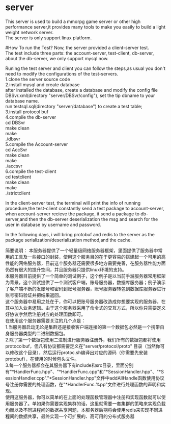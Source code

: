 # server
This server is used to build a mmorpg game server or other high performance server,it provides many tools to make you easily to build a light weight network server. <br>
The server is only support linux platform. <br>

#How To run the Test?
Now, the server provided a client-server test. <br>
The test include three parts: the account-server, test-client, db-server, about the db-server, we only support mysql now. <br>

Runing the test server and client you can follow the steps,as usual you don't need to modify the configurations of the test-servers. <br>
1.clone the server source code <br>
2.install mysql and  create database <br>
    after installed the database, create a database and modify the config file DBSvr.xml(directory "server/DBSvr/config"), set the tip dbname to your database name. <br>
    run testsql.sql(directory "server/database") to create a test table; <br>
3.install protocol buf <br>
4.compile the db-server <br>
    cd DBSvr <br>
    make clean <br>
    make <br>
    ./dbsvr <br>
5.compile the Account-server <br>
    cd AccSvr <br>
    make clean <br>
    make <br>
    ./accsvr <br>
6.compile the test-client <br>
    cd testclient <br>
    make clean <br>
    make <br>
    ./strictclient <br>

In the client-server test, the terminal will print the info of running procedure,the test-client constantly
send a test package to account-server, when account-server recieve the package, it send a package to db-server,and then the db-server deserialization the msg and search for the user in database by username and password. <br>

In the following days, i will bring protobuf and redis to the server as the package 
serialization/deserialization method,and the cache. <br>

简要说明：
		本服务器提供了一个轻量级网络服务器框架，里面提供了服务器中常用的工具及一些接口的封装，使用这个服务目的在于更容易的搭建起一个可用的高性能的网络服务器，目前这个服务器还需要很多地方需要完善，在服务器性能方面仍然有很大的提升空间，并且服务器只提供linux环境的支持。 <br>
		本服务器目前提供了一个简单的测试例子，这个例子是以当前手游服务器常用框架为背景，这个测试提供了一个测试客户端，账号服务器，数据库服务器；例子演示了客户端不断的发账号和密码到账号服务器，账号服务器转包到数据库服务器进行账号密码验证并把结果返回。 <br>
		这个服务器中易用之处在于，你可以把账号服务器改造成你想要实现的服务器，在其中加入业务逻辑。由于这个服务器采用了命令式的交互方式，所以你只需要定义好协议字然后注册对应的处理函数即可。 <br>
    在使用这个服务器需要关注的几个点是： <br>
    1.当服务器启动无论是集群还是接收客户端连接的第一个数据包必然是一个携带自身服务器类型的二进制数据包。 <br>
    2.除了第一个数据包使用二进制进行服务器注册外，我们所有的数据包都将使用protocolbuf，但凡有协议都需要定义在"server/protocol/proto" 目录（当然你可以修改这个目录），然后运行protoc.sh编译出对应的源码（你需要先安装protobuf），在使用的时候包头文件。 <br>
    3.每一个服务器都会在其服务器下有include和src目录，里面分别有"*HandlerFunc.hpp"、"*HandlerFunc.cpp"和"*SessionHandler.hpp"、"*SessionHandler.cpp"."*SessionHandler.hpp"文件中addAllHandle函数使用协议号注册你需要的处理函数，在"*HandlerFunc.%pp"文件进行处理函数的声明和实现。 <br>
    使用这服务器，你可以简单的在上面的处理函数管理器中注册和实现函数就可以使用服务器了。单如果你需要实现集群的话，这里就需要一套集群的策略来实现负载均衡以及不同进程间的数据共享问题，本服务器后期将会使用redis来实现不同进程间的数据共享，最终实现一个可扩展的、高可用的分布式服务器 <br>
    
    

